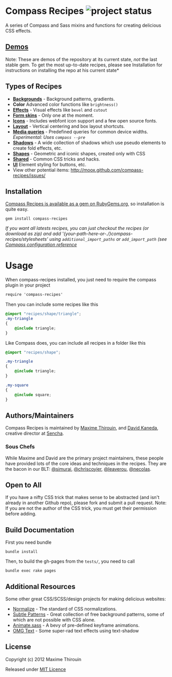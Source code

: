 # Compass Recipes ![project status](http://stillmaintained.com/MoOx/compass-recipes.png)

A series of Compass and Sass mixins and functions for creating delicious CSS effects.

## [Demos](http://moox.github.com/compass-recipes/)

Note: These are demos of the repository at its current state, *not* the last stable gem. To get the most up-to-date recipes, please see Installation for instructions on installing the repo at his current state*

## Types of Recipes

* **[Backgrounds](http://moox.github.com/compass-recipes/recipes/background/)** - Background patterns, gradients.
* **Color** Advanced color functions like `brightness()`
* **[Effects](http://moox.github.com/compass-recipes/recipes/effect/)** - Visual effects like `bevel` and `cutout`
* **[Form skins](http://moox.github.com/compass-recipes/recipes/form/skin/)** - Only one at the moment.
* **[Icons](http://moox.github.com/compass-recipes/recipes/icon)** - Includes webfont icon support and a few open source fonts.
* **[Layout](http://moox.github.com/compass-recipes/recipes/layout)** - Vertical centering and box layout shortcuts.
* **[Media queries](http://moox.github.com/compass-recipes/recipes/media-queries)** - Predefined queries for common device widths. *Experimental: Uses `compass --pre`*
* **[Shadows](http://moox.github.com/compass-recipes/recipes/shadow/)** - A wide collection of shadows which use pseudo elements to create fold effects, etc.
* **[Shapes](http://moox.github.com/compass-recipes/recipes/shape/)** - Geometric and iconic shapes, created only with CSS
* **[Shared](http://moox.github.com/compass-recipes/recipes/shared/)** - Common CSS tricks and hacks.
* **[UI](http://moox.github.com/compass-recipes/recipes/ui/)** Element styling for buttons, etc.
* View other potential items: http://moox.github.com/compass-recipes/issues/

## Installation

[Compass Recipes is available as a gem on RubyGems.org](https://rubygems.org/gems/compass-recipes), so installation is quite easy.

```shell
gem install compass-recipes
```

*If you want all latests recipes, you can just checkout the recipes (or download as zip) and add '{your-path-here-or-./}compass-recipes/stylesheets' using `additional_import_paths` or `add_import_path` (see [Compass configuration reference](http://compass-style.org/help/tutorials/configuration-reference/)*

# Usage

When compass-recipes installed, you just need to require the compass plugin in your project

```css
require 'compass-recipes'
```

Then you can include some recipes like this

```css
@import "recipes/shape/triangle";
.my-triangle
{
    @include triangle;
}
```

Like Compass does, you can include all recipes in a folder like this

```css
@import "recipes/shape";

.my-triangle
{
    @include triangle;
}

.my-square
{
    @include square;
}
```

## Authors/Maintainers

Compass Recipes is maintained by [Maxime Thirouin](http://moox.fr), and [David Kaneda](http://www.davidkaneda.com), creative director at [Sencha](http://www.sencha.com).

### Sous Chefs

While Maxime and David are the primary project maintainers, these people have provided lots of the core ideas and techniques in the recipes. They are the bacon in our BLT: [@simurai](http://twitter.com/simurai), [@chriscoyier](http://twitter.com/chriscoyier), [@leaverou](http://twitter.com/leaverou), [@necolas](http://twitter.com/necolas).

## Open to All

If you have a nifty CSS trick that makes sense to be abstracted (and isn't already in another Github repo), please fork and submit a pull request. Note: If you are not the author of the CSS trick, you must get their permission before adding.

## Build Documentation

First you need bundle

```bundle install```

Then, to build the gh-pages from the `tests/`, you need to call

```bundle exec rake pages```

## Additional Resources

Some other great CSS/SCSS/design projects for making delicious websites:

* [Normalize](http://necolas.github.com/normalize.css/) - The standard of CSS normalizations.
* [Subtle Patterns](http://subtlepatterns.com/) - Great collection of free background patterns, some of which are not possible with CSS alone.
* [Animate.sass](https://github.com/adamstac/animate.sass) - A bevy of pre-defined keyframe animations.
* [OMG Text](http://jaredhardy.com/omg-text/) - Some super-rad text effects using text-shadow

## License

Copyright (c) 2012 Maxime Thirouin

Released under [MIT Licence](http://moox.mit-license.org/)